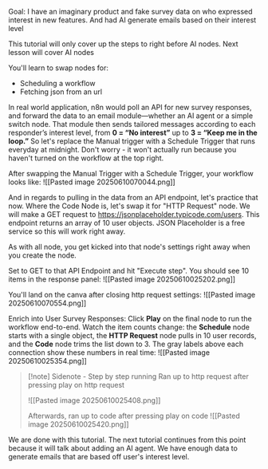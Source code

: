 Goal:
I have an imaginary product and fake survey data on who expressed interest in new features. And had AI generate emails based on their interest level

This tutorial will only cover up the steps to right before AI nodes. Next lesson will cover AI nodes

You'll learn to swap nodes for:
- Scheduling a workflow
- Fetching json from an url

In real world application, n8n would poll an API for new survey responses, and forward the data to an email module—whether an AI agent or a simple switch node. That module then sends tailored messages according to each responder’s interest level, from **0 = “No interest”** up to **3 = “Keep me in the loop.”** So let's replace the Manual trigger with a Schedule Trigger that runs everyday at midnight. Don't worry - it won't actually run because you haven't turned on the workflow at the top right. 

After swapping the Manual Trigger with a Schedule Trigger, your workflow looks like:
![[Pasted image 20250610070044.png]]


And in regards to pulling in the data from an API endpoint, let's practice that now. Where the Code Node is, let's swap it for "HTTP Request" node. We will make a GET request to 
https://jsonplaceholder.typicode.com/users. This endpoint returns an array of 10 user objects. JSON Placeholder is a free service so this will work right away.

As with all node, you get kicked into that node's settings right away when you create the node.

Set to GET to that API Endpoint and hit "Execute step". You should see 10 items in the response panel:
![[Pasted image 20250610025202.png]]


You'll land on the canva after closing http request settings:
![[Pasted image 20250610070554.png]]

Enrich into User Survey Responses:
Click **Play** on the final node to run the workflow end-to-end. Watch the item counts change: the **Schedule** node starts with a single object, the **HTTP Request** node pulls in 10 user records, and the **Code** node trims the list down to 3. The gray labels above each connection show these numbers in real time:
![[Pasted image 20250610025354.png]]

> [!note] Sidenote - Step by step running
> Ran up to http request after pressing play on http request
> 
> ![[Pasted image 20250610025408.png]]
> 
> Afterwards, ran up to code after pressing play on code
> ![[Pasted image 20250610025420.png]]
>

We are done with this tutorial. The next tutorial continues from this point because it will talk about adding an AI agent. We have enough data to generate emails that are based off user's interest level.
